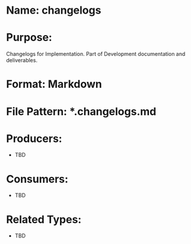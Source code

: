 # Name: changelogs

# Purpose:
Changelogs for Implementation. Part of Development documentation and deliverables.

# Format: Markdown

# File Pattern: *.changelogs.md

# Producers:
- TBD

# Consumers:
- TBD

# Related Types:
- TBD
